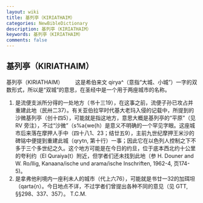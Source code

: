```yaml
---
layout: wiki
title: 基列亭（KIRIATHAIM）
categories: NewBibleDictionary
description: 基列亭（KIRIATHAIM）
keywords: 基列亭（KIRIATHAIM）
comments: false
---
```


## 基列亭（KIRIATHAIM）



基列亭（KIRIATHAIM）
　　这是希伯来文 qirya^（意指“大城、小城”）一字的双数形式，所以是“双城”的意思，在圣经中是一个用于两座城市的名称。
1. 是流便支派所分得的一处地方（书十三19），在这事之前，流便子孙已攻占并重建此地（民卅二37）。有关亚伯拉罕时代基大老玛入侵的记载中，所提到的沙微基列亭（创十四5），可能就是指这地方，意思大概是基列亭的“平原”（见 RV 旁注），不过“沙微”（s%a{we{h）是意义不明确的一个罕见字眼。这座城市后来落在摩押人手中（四十八1、23；结廿五9），主前九世纪摩押王米沙的碑铭中便提到重建此城（qrytn,
第十行）一事；因此它在以色列人控制之下不多于三个多世纪之久。这个地方可能是在今日的约旦，位于底本西北约十公里的夸利约（El
Quraiya{t）附近，但学者们还未找到此地（参 H. Douner and W. Ro/llig, Kanaana/ische und arama/ische Inschriften, 1962-4, 页174-5)。
2. 是拿弗他利境内一座利未人的城市（代上六76），可能就是书廿一32的加珥坦（qarta{n）。今日地点不详，不过学者们曾提出各种不同的意见（见 GTT,
§§298、337、357）。
T.C.M.




